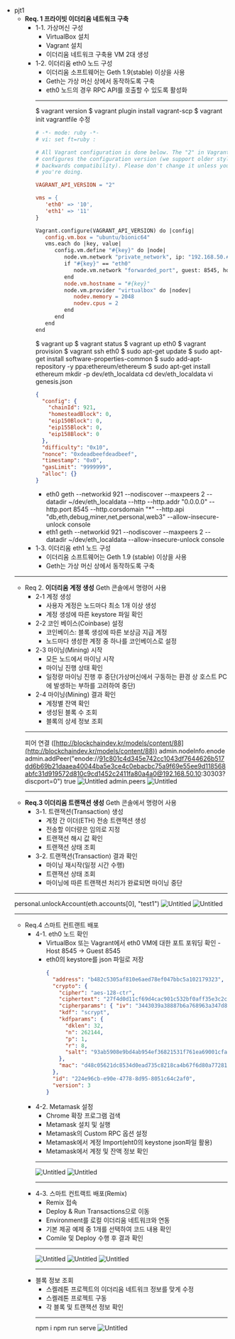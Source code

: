 - pjt1
  - **Req. 1 프라이빗 이더리움 네트워크 구축**
    - 1-1. 가상머신 구성
      - VirtualBox 설치
      - Vagrant 설치
      - 이더리움 네트워크 구축용 VM 2대 생성
    - 1-2. 이더리움 eth0 노드 구성
      - 이더리움 소프트웨어는 Geth 1.9(stable) 이상을 사용
      - Geth는 가상 머신 상에서 동작하도록 구축
      - eth0 노드의 경우 RPC API를 호출할 수 있도록 활성화
      ***
      $ vagrant version
      $ vagrant plugin install vagrant-scp
      $ vagrant init
      vagrantfile 수정
      ```makefile
      # -*- mode: ruby -*-
      # vi: set ft=ruby :

      # All Vagrant configuration is done below. The "2" in Vagrant.configure
      # configures the configuration version (we support older styles for
      # backwards compatibility). Please don't change it unless you know what
      # you're doing.

      VAGRANT_API_VERSION = "2"

      vms = {
         'eth0' => '10',
         'eth1' => '11'
      }

      Vagrant.configure(VAGRANT_API_VERSION) do |config|
         config.vm.box = "ubuntu/bionic64"
         vms.each do |key, value|
            config.vm.define "#{key}" do |node|
               node.vm.network "private_network", ip: "192.168.50.#{value}"
               if "#{key}" == "eth0"
                  node.vm.network "forwarded_port", guest: 8545, host: 8545
               end
               node.vm.hostname = "#{key}"
               node.vm.provider "virtualbox" do |nodev|
                  nodev.memory = 2048
                  nodev.cpus = 2
               end
            end
         end
      end
      ```
      $ vagrant up
      $ vagrant status
      $ vagrant up eth0
      $ vagrant provision
      $ vagrant ssh eth0
      $ sudo apt-get update
      $ sudo apt-get install software-properties-common
      $ sudo add-apt-repository -y ppa:ethereum/ethereum
      $ sudo apt-get install ethereum
      mkdir -p dev/eth_localdata
      cd dev/eth_localdata
      vi genesis.json
      ```json
      {
        "config": {
          "chainId": 921,
          "homesteadBlock": 0,
          "eip150Block": 0,
          "eip155Block": 0,
          "eip158Block": 0
        },
        "difficulty": "0x10",
        "nonce": "0xdeadbeefdeadbeef",
        "timestamp": "0x0",
        "gasLimit": "9999999",
        "alloc": {}
      }
      ```
      - eth0
      geth --networkid 921 --nodiscover --maxpeers 2 --datadir ~/dev/eth_localdata --http --http.addr "0.0.0.0" --http.port 8545 --http.corsdomain "\*" --http.api "db,eth,debug,miner,net,personal,web3" --allow-insecure-unlock console
      - eth1
      geth --networkid 921 --nodiscover --maxpeers 2 --datadir ~/dev/eth_localdata --allow-insecure-unlock console
    - 1-3. 이더리움 eth1 노드 구성
      - 이더리움 소프트웨어는 Geth 1.9 (stable) 이상을 사용
      - Geth는 가상 머신 상에서 동작하도록 구축
  ***
  - Req 2. **이더리움 계정 생성**
    Geth 콘솔에서 명령어 사용
    - 2-1 계정 생성
      - 사용자 계정은 노드마다 최소 1개 이상 생성
      - 계정 생성에 따른 keystore 파일 확인
    - 2-2 코인 베이스(Coinbase) 설정
      - 코인베이스: 블록 생성에 따른 보상금 지급 계정
      - 노드마다 생성한 계정 중 하나를 코인베이스로 설정
    - 2-3 마이닝(Mining) 시작
      - 모든 노드에서 마이닝 시작
      - 마이닝 진행 상태 확인
      - 일정량 마이닝 진행 후 중단(가상머신에서 구동하는 환경 상 호스트 PC에 발생하는 부하를 고려하여 중단)
    - 2-4 마이닝(Mining) 결과 확인
      - 계정별 잔액 확인
      - 생성된 블록 수 조회
      - 블록의 상세 정보 조회
    ***
    피어 연결 ([http://blockchaindev.kr/models/content/88](http://blockchaindev.kr/models/content/88))
    admin.nodeInfo.enode
    admin.addPeer("enode://91c801c4d345e742cc1043df7644626b517dd6b69b21daaea40044ba5e3ce4c0ebacbc75a9f69e55ee9d118568abfc31d919572d810c9cd1452c2411fa80a4a0@192.168.50.10:30303?discport=0")
    true
    ![Untitled](https://s3-us-west-2.amazonaws.com/secure.notion-static.com/1e6eada2-8dd8-4ad2-b9ad-777ca3d93bd7/Untitled.png)
    admin.peers
    ![Untitled](https://s3-us-west-2.amazonaws.com/secure.notion-static.com/94351fce-8ff9-4181-a737-c85de9317f7e/Untitled.png)
    ***
  - **Req.3 이더리움 트랜잭션 생성**
    Geth 콘솔에서 명령어 사용
    - 3-1. 트랜잭션(Transaction) 생성
      - 계정 간 이더(ETH) 전송 트랜잭션 생성
      - 전송할 이더량은 임의로 지정
      - 트랜잭션 해시 값 확인
      - 트랜잭션 상태 조회
    - 3-2. 트랜잭션(Transaction) 결과 확인
      - 마이닝 재시작(일정 시간 수행)
      - 트랜잭션 상태 조회
      - 마이닝에 따른 트랜잭션 처리가 완료되면 마이닝 중단
  ***
  personal.unlockAccount(eth.accounts[0], "test1")
  ![Untitled](https://s3-us-west-2.amazonaws.com/secure.notion-static.com/8b251a69-b36c-4f54-ada3-5d55517d7a9a/Untitled.png)
  ![Untitled](https://s3-us-west-2.amazonaws.com/secure.notion-static.com/6d248380-f4df-4ffc-80be-20fa6d379554/Untitled.png)
  ***
  - Req.4 스마트 컨트랜트 배포
    - 4-1. eth0 노드 확인
      - VirtualBox 또는 Vagrant에서 eth0 VM에 대한 포트 포워딩 확인 - Host 8545 → Guest 8545
      - eth0의 keystore를 json 파일로 저장
        ```json
        {
          "address": "b482c5305af810e6aed78ef047bbc5a102179323",
          "crypto": {
            "cipher": "aes-128-ctr",
            "ciphertext": "27f4d0d11cf69d4cac901c532bf0aff35e3c2c1167b325951a21279524da9332",
            "cipherparams": { "iv": "3443039a38887b6a768963a347d80b5a" },
            "kdf": "scrypt",
            "kdfparams": {
              "dklen": 32,
              "n": 262144,
              "p": 1,
              "r": 8,
              "salt": "93ab5908e9bd4ab954ef36821531f761ea69001cfa3f000567163df80186aaa5"
            },
            "mac": "d48c05621dc8534d0ead735c8218ca4b67f6d80a7728151905343e937d4e8ee4"
          },
          "id": "224e96cb-e90e-4778-8d95-8051c64c2af0",
          "version": 3
        }
        ```
    - 4-2. Metamask 설정
      - Chrome 확장 프로그램 검색
      - Metamask 설치 및 실행
      - Metamask의 Custom RPC 옵션 설정
      - Metamask에서 계정 Import(eht0의 keystone json파일 활용)
      - Metamask에서 계정 및 잔액 정보 확인
      ***
      ![Untitled](https://s3-us-west-2.amazonaws.com/secure.notion-static.com/e3918a62-196b-49d7-9877-c169e1c92e5a/Untitled.png)
      ![Untitled](https://s3-us-west-2.amazonaws.com/secure.notion-static.com/620ff0d7-c758-42e3-8ace-f74b0f03ff73/Untitled.png)
      ***
    - 4-3. 스마트 컨트랙트 배포(Remix)
      - Remix 접속
      - Deploy & Run Transactions으로 이동
      - Environment를 로컬 이더리움 네트워크와 연동
      - 기본 제공 예제 중 1개를 선택하여 코드 내용 확인
      - Comile 및 Deploy 수행 후 결과 확인
      ***
      ![Untitled](https://s3-us-west-2.amazonaws.com/secure.notion-static.com/be7f2044-069a-4b55-a52c-7e2a5bac2888/Untitled.png)
      ![Untitled](https://s3-us-west-2.amazonaws.com/secure.notion-static.com/26b03a9a-1a2d-4271-840d-dd76ef18f9d7/Untitled.png)
      ![Untitled](https://s3-us-west-2.amazonaws.com/secure.notion-static.com/9c745266-bf48-4af9-adae-7ecafbd3d156/Untitled.png)
      ***
    - 블록 정보 조회
      - 스켈레톤 프로젝트의 이더리움 네트워크 정보를 맞게 수정
      - 스켈레톤 프로젝트 구동
      - 각 블록 및 트랜잭션 정보 확인
      ***
      npm i
      npm run serve
      ![Untitled](https://s3-us-west-2.amazonaws.com/secure.notion-static.com/68c1e73b-07c7-4fd9-9155-fd0a149d6793/Untitled.png)
